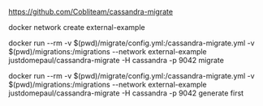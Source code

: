 https://github.com/Cobliteam/cassandra-migrate

docker network create external-example

docker run --rm -v $(pwd)/migrate/config.yml:/cassandra-migrate.yml -v $(pwd)/migrations:/migrations --network external-example justdomepaul/cassandra-migrate -H cassandra -p 9042 migrate

docker run --rm -v $(pwd)/migrate/config.yml:/cassandra-migrate.yml -v $(pwd)/migrations:/migrations --network external-example justdomepaul/cassandra-migrate -H cassandra -p 9042 generate first


